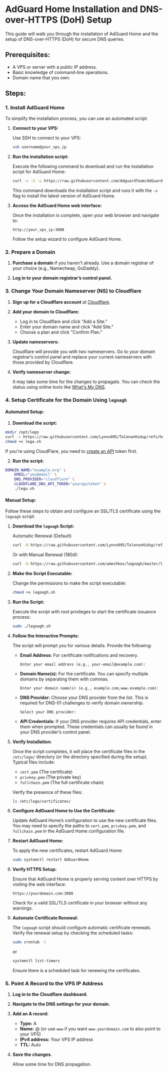# AdGuard Home Installation and DNS-over-HTTPS (DoH) Setup

This guide will walk you through the installation of AdGuard Home and the setup of DNS-over-HTTPS (DoH) for secure DNS queries.

## Prerequisites:

- A VPS or server with a public IP address.
- Basic knowledge of command-line operations.
- Domain name that you own.

## Steps:

### 1. Install AdGuard Home

To simplify the installation process, you can use an automated script:

1. **Connect to your VPS:**

   Use SSH to connect to your VPS:
   ```bash
   ssh username@your_vps_ip
   ```

2. **Run the installation script:**

   Execute the following command to download and run the installation script for AdGuard Home:
   ```bash
   curl -s -S -L https://raw.githubusercontent.com/AdguardTeam/AdGuardHome/master/scripts/install.sh | sh -s -- -v
   ```

   This command downloads the installation script and runs it with the `-v` flag to install the latest version of AdGuard Home.

3. **Access the AdGuard Home web interface:**

   Once the installation is complete, open your web browser and navigate to:
   ```
   http://your_vps_ip:3000
   ```

   Follow the setup wizard to configure AdGuard Home.

### 2. Prepare a Domain

1. **Purchase a domain** if you haven't already. Use a domain registrar of your choice (e.g., Namecheap, GoDaddy).

2. **Log in to your domain registrar’s control panel.**

### 3. Change Your Domain Nameserver (NS) to Cloudflare

1. **Sign up for a Cloudflare account** at [Cloudflare](https://www.cloudflare.com/).

2. **Add your domain to Cloudflare:**

   - Log in to Cloudflare and click "Add a Site."
   - Enter your domain name and click "Add Site."
   - Choose a plan and click "Confirm Plan."

3. **Update nameservers:**

   Cloudflare will provide you with two nameservers. Go to your domain registrar’s control panel and replace your current nameservers with those provided by Cloudflare.

4. **Verify nameserver change:**

   It may take some time for the changes to propagate. You can check the status using online tools like [What's My DNS](https://www.whatsmydns.net/).

### 4. Setup Certificate for the Domain Using `legoagh`

#### Automated Setup:
1. **Download the script:**

```bash
mkdir /opt/lego
curl -s https://raw.githubusercontent.com/Lynnx095/TalenanHidup/refs/heads/main/Software/legoagh --output lego.sh
chmod +x lego.sh
```

If you're using CloudFlare, you need to [create an API](https://dash.cloudflare.com/profile/api-tokens) token first.

2. **Run the script:**

```bash
DOMAIN_NAME="example.org" \
    EMAIL="you@email" \
    DNS_PROVIDER="cloudflare" \
    CLOUDFLARE_DNS_API_TOKEN="yourapitoken" \
    ./lego.sh
```

#### Manual Setup:
Follow these steps to obtain and configure an SSL/TLS certificate using the `legoagh` script:

1. **Download the `legoagh` Script:**

   Automatic Renewal (Default)
   ```bash
   curl -O https://raw.githubusercontent.com/Lynnx095/TalenanHidup/refs/heads/main/Software/legoagh.sh
   ```
   Or with Manual Renewal (180d):
   ```bash
   curl -O https://raw.githubusercontent.com/ameshkov/legoagh/master/legoagh.sh
   ```
   
2. **Make the Script Executable:**

   Change the permissions to make the script executable:
   ```bash
   chmod +x legoagh.sh
   ```

3. **Run the Script:**

   Execute the script with root privileges to start the certificate issuance process:
   ```bash
   sudo ./legoagh.sh
   ```

4. **Follow the Interactive Prompts:**

   The script will prompt you for various details. Provide the following:

   - **Email Address:** For certificate notifications and recovery.
     ```plaintext
     Enter your email address (e.g., your-email@example.com):
     ```

   - **Domain Name(s):** For the certificate. You can specify multiple domains by separating them with commas.
     ```plaintext
     Enter your domain name(s) (e.g., example.com,www.example.com):
     ```

   - **DNS Provider:** Choose your DNS provider from the list. This is required for DNS-01 challenges to verify domain ownership.
     ```plaintext
     Select your DNS provider:
     ```

   - **API Credentials:** If your DNS provider requires API credentials, enter them when prompted. These credentials can usually be found in your DNS provider’s control panel.

5. **Verify Installation:**

   Once the script completes, it will place the certificate files in the `/etc/lego/` directory (or the directory specified during the setup). Typical files include:
   - `cert.pem` (The certificate)
   - `privkey.pem` (The private key)
   - `fullchain.pem` (The full certificate chain)

   Verify the presence of these files:
   ```bash
   ls /etc/lego/certificates/
   ```

6. **Configure AdGuard Home to Use the Certificate:**

   Update AdGuard Home’s configuration to use the new certificate files. You may need to specify the paths to `cert.pem`, `privkey.pem`, and `fullchain.pem` in the AdGuard Home configuration file.

7. **Restart AdGuard Home:**

   To apply the new certificates, restart AdGuard Home:
   ```bash
   sudo systemctl restart AdGuardHome
   ```

8. **Verify HTTPS Setup:**

   Ensure that AdGuard Home is properly serving content over HTTPS by visiting the web interface:
   ```
   https://yourdomain.com:3000
   ```

   Check for a valid SSL/TLS certificate in your browser without any warnings.

9. **Automate Certificate Renewal:**

   The `legoagh` script should configure automatic certificate renewals. Verify the renewal setup by checking the scheduled tasks:
   ```bash
   sudo crontab -l
   ```
   or
   ```bash
   systemctl list-timers
   ```

   Ensure there is a scheduled task for renewing the certificates.

### 5. Point A Record to the VPS IP Address

1. **Log in to the Cloudflare dashboard.**

2. **Navigate to the DNS settings for your domain.**

3. **Add an A record:**

   - **Type:** A
   - **Name:** @ (or use `www` if you want `www.yourdomain.com` to also point to your VPS)
   - **IPv4 address:** Your VPS IP address
   - **TTL:** Auto

4. **Save the changes.**

   Allow some time for DNS propagation.

